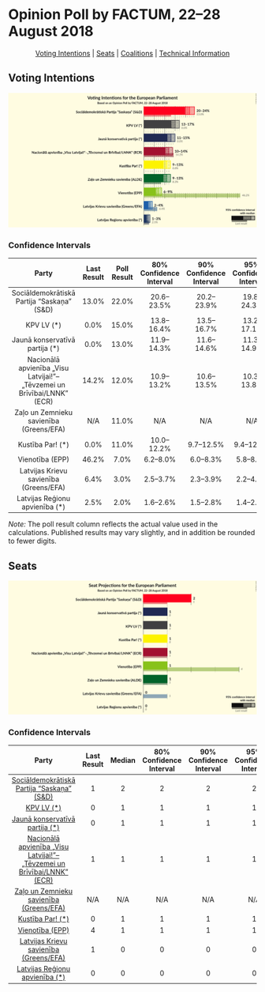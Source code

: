 # Opinion Poll by FACTUM, 22–28 August 2018

<p align="center"><a href="#voting-intentions">Voting Intentions</a> | <a href="#seats">Seats</a> | <a href="#coalitions">Coalitions</a> | <a href="#technical-information">Technical Information</a></p>

## Voting Intentions

![Graph with voting intentions not yet produced](2018-08-28-FACTUM.png "Voting Intentions")

### Confidence Intervals

| Party | Last Result | Poll Result | 80% Confidence Interval | 90% Confidence Interval | 95% Confidence Interval | 99% Confidence Interval |
|:-----:|:-----------:|:-----------:|:-----------------------:|:-----------------------:|:-----------------------:|:-----------------------:|
| Sociāldemokrātiskā Partija “Saskaņa” (S&D) | 13.0% | 22.0% | 20.6–23.5% |20.2–23.9% |19.8–24.3% |19.2–25.0% |
| KPV LV (*) | 0.0% | 15.0% | 13.8–16.4% |13.5–16.7% |13.2–17.1% |12.7–17.7% |
| Jaunā konservatīvā partija (*) | 0.0% | 13.0% | 11.9–14.3% |11.6–14.6% |11.3–14.9% |10.8–15.5% |
| Nacionālā apvienība „Visu Latvijai!”–„Tēvzemei un Brīvībai/LNNK” (ECR) | 14.2% | 12.0% | 10.9–13.2% |10.6–13.5% |10.3–13.8% |9.8–14.4% |
| Zaļo un Zemnieku savienība (Greens/EFA) | N/A | 11.0% | N/A |N/A |N/A |N/A |
| Kustība Par! (*) | 0.0% | 11.0% | 10.0–12.2% |9.7–12.5% |9.4–12.8% |8.9–13.4% |
| Vienotība (EPP) | 46.2% | 7.0% | 6.2–8.0% |6.0–8.3% |5.8–8.5% |5.4–9.0% |
| Latvijas Krievu savienība (Greens/EFA) | 6.4% | 3.0% | 2.5–3.7% |2.3–3.9% |2.2–4.1% |2.0–4.4% |
| Latvijas Reģionu apvienība (*) | 2.5% | 2.0% | 1.6–2.6% |1.5–2.8% |1.4–2.9% |1.2–3.2% |

*Note:* The poll result column reflects the actual value used in the calculations. Published results may vary slightly, and in addition be rounded to fewer digits.

## Seats

![Graph with seats not yet produced](2018-08-28-FACTUM-seats.png "Seats")

### Confidence Intervals

| Party | Last Result | Median | 80% Confidence Interval | 90% Confidence Interval | 95% Confidence Interval | 99% Confidence Interval |
|:-----:|:-----------:|:------:|:-----------------------:|:-----------------------:|:-----------------------:|:-----------------------:|
| <a href="#sociāldemokrātiskā-partija-“saskaņa”-(s&d)">Sociāldemokrātiskā Partija “Saskaņa” (S&D)</a> | 1 | 2 | 2 |2 |2 |2 |
| <a href="#kpv-lv-(*)">KPV LV (*)</a> | 0 | 1 | 1 |1 |1 |1 |
| <a href="#jaunā-konservatīvā-partija-(*)">Jaunā konservatīvā partija (*)</a> | 0 | 1 | 1 |1 |1 |1 |
| <a href="#nacionālā-apvienība-„visu-latvijai!”–„tēvzemei-un-brīvībai/lnnk”-(ecr)">Nacionālā apvienība „Visu Latvijai!”–„Tēvzemei un Brīvībai/LNNK” (ECR)</a> | 1 | 1 | 1 |1 |1 |1 |
| <a href="#zaļo-un-zemnieku-savienība-(greens/efa)">Zaļo un Zemnieku savienība (Greens/EFA)</a> | N/A | N/A | N/A |N/A |N/A |N/A |
| <a href="#kustība-par!-(*)">Kustība Par! (*)</a> | 0 | 1 | 1 |1 |1 |1 |
| <a href="#vienotība-(epp)">Vienotība (EPP)</a> | 4 | 1 | 1 |1 |1 |1 |
| <a href="#latvijas-krievu-savienība-(greens/efa)">Latvijas Krievu savienība (Greens/EFA)</a> | 1 | 0 | 0 |0 |0 |0 |
| <a href="#latvijas-reģionu-apvienība-(*)">Latvijas Reģionu apvienība (*)</a> | 0 | 0 | 0 |0 |0 |0 |

